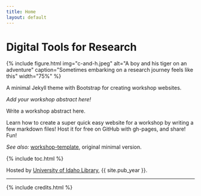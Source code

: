 ```yaml
---
title: Home
layout: default
---
```


# Digital Tools for Research

{% include figure.html img="c-and-h.jpeg" alt="A boy and his tiger on an adventure" caption="Sometimes embarking on a research journey feels like this" width="75%" %}

A minimal Jekyll theme with Bootstrap for creating workshop websites.

*Add your workshop abstract here!*

Write a workshop abstract here.

Learn how to create a super quick easy website for a workshop by writing a few markdown files! 
Host it for free on GitHub with gh-pages, and share!
Fun!

*See also:* [workshop-template](https://evanwill.github.io/workshop-template/), original minimal version.

{% include toc.html %}

Hosted by [University of Idaho Library](http://www.lib.uidaho.edu/), {{ site.pub_year }}.

------

{% include credits.html %}
